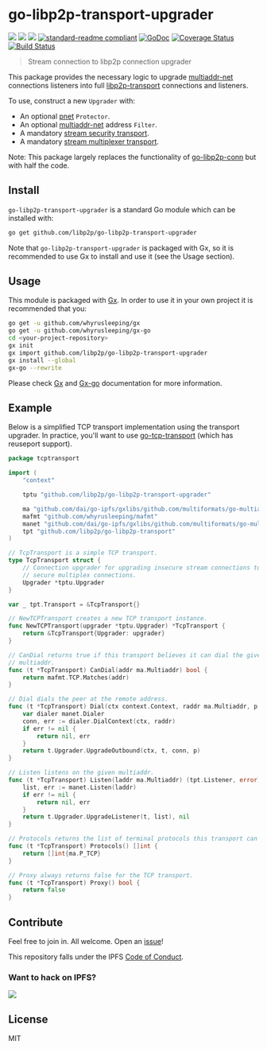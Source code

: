 # go-libp2p-transport-upgrader

[![](https://img.shields.io/badge/made%20by-Protocol%20Labs-blue.svg?style=flat-square)](http://ipn.io)
[![](https://img.shields.io/badge/freenode-%23ipfs-blue.svg?style=flat-square)](http://webchat.freenode.net/?channels=%23ipfs)
[![](https://img.shields.io/badge/project-IPFS-blue.svg?style=flat-square)](http://ipfs.io/)
[![standard-readme compliant](https://img.shields.io/badge/standard--readme-OK-green.svg?style=flat-square)](https://github.com/RichardLitt/standard-readme)
[![GoDoc](https://godoc.org/github.com/libp2p/go-libp2p-transport-upgrader?status.svg)](https://godoc.org/github.com/libp2p/go-libp2p-transport-upgrader)
[![Coverage Status](https://coveralls.io/repos/github/libp2p/go-libp2p-transport-upgrader/badge.svg?branch=master)](https://coveralls.io/github/libp2p/go-libp2p-transport-upgrader?branch=master)
[![Build Status](https://travis-ci.org/libp2p/go-libp2p-transport-upgrader.svg?branch=master)](https://travis-ci.org/libp2p/go-libp2p-transport-upgrader)

> Stream connection to libp2p connection upgrader

This package provides the necessary logic to upgrade [multiaddr-net][manet] connections listeners into full [libp2p-transport][tpt] connections and listeners.

To use, construct a new `Upgrader` with:

* An optional [pnet][pnet] `Protector`.
* An optional [multiaddr-net][manet] address `Filter`.
* A mandatory [stream security transport][ss].
* A mandatory [stream multiplexer transport][smux].

[tpt]: https://github.com/libp2p/go-libp2p-transport
[manet]: https://github.com/dai/go-ipfs/gxlibs/github.com/multiformats/go-multiaddr-net
[ss]: https://github.com/libp2p/go-conn-security
[smux]: https://github.com/libp2p/go-stream-muxer
[pnet]: https://github.com/libp2p/go-libp2p-interface-pnet

Note: This package largely replaces the functionality of [go-libp2p-conn](https://github.com/libp2p/go-libp2p-conn) but with half the code.

## Install

`go-libp2p-transport-upgrader` is a standard Go module which can be installed with:

```sh
go get github.com/libp2p/go-libp2p-transport-upgrader
```

Note that `go-libp2p-transport-upgrader` is packaged with Gx, so it is recommended to use Gx to install and use it (see the Usage section).

## Usage

This module is packaged with [Gx](https://github.com/whyrusleeping/gx). In order to use it in your own project it is recommended that you:

```sh
go get -u github.com/whyrusleeping/gx
go get -u github.com/whyrusleeping/gx-go
cd <your-project-repository>
gx init
gx import github.com/libp2p/go-libp2p-transport-upgrader
gx install --global
gx-go --rewrite
```

Please check [Gx](https://github.com/whyrusleeping/gx) and [Gx-go](https://github.com/whyrusleeping/gx-go) documentation for more information.

## Example

Below is a simplified TCP transport implementation using the transport upgrader. In practice, you'll want to use [go-tcp-transport](https://github.com/libp2p/go-tcp-transport) (which has reuseport support).

```go
package tcptransport

import (
	"context"

	tptu "github.com/libp2p/go-libp2p-transport-upgrader"

	ma "github.com/dai/go-ipfs/gxlibs/github.com/multiformats/go-multiaddr"
	mafmt "github.com/whyrusleeping/mafmt"
	manet "github.com/dai/go-ipfs/gxlibs/github.com/multiformats/go-multiaddr-net"
	tpt "github.com/libp2p/go-libp2p-transport"
)

// TcpTransport is a simple TCP transport.
type TcpTransport struct {
	// Connection upgrader for upgrading insecure stream connections to
	// secure multiplex connections.
	Upgrader *tptu.Upgrader
}

var _ tpt.Transport = &TcpTransport{}

// NewTCPTransport creates a new TCP transport instance.
func NewTCPTransport(upgrader *tptu.Upgrader) *TcpTransport {
	return &TcpTransport{Upgrader: upgrader}
}

// CanDial returns true if this transport believes it can dial the given
// multiaddr.
func (t *TcpTransport) CanDial(addr ma.Multiaddr) bool {
	return mafmt.TCP.Matches(addr)
}

// Dial dials the peer at the remote address.
func (t *TcpTransport) Dial(ctx context.Context, raddr ma.Multiaddr, p peer.ID) (tpt.Conn, error) {
    var dialer manet.Dialer
    conn, err := dialer.DialContext(ctx, raddr)
	if err != nil {
		return nil, err
	}
	return t.Upgrader.UpgradeOutbound(ctx, t, conn, p)
}

// Listen listens on the given multiaddr.
func (t *TcpTransport) Listen(laddr ma.Multiaddr) (tpt.Listener, error) {
	list, err := manet.Listen(laddr)
	if err != nil {
		return nil, err
	}
	return t.Upgrader.UpgradeListener(t, list), nil
}

// Protocols returns the list of terminal protocols this transport can dial.
func (t *TcpTransport) Protocols() []int {
	return []int{ma.P_TCP}
}

// Proxy always returns false for the TCP transport.
func (t *TcpTransport) Proxy() bool {
	return false
}
```

## Contribute

Feel free to join in. All welcome. Open an [issue](https://github.com/libp2p/go-libp2p-transport-upgrader/issues)!

This repository falls under the IPFS [Code of Conduct](https://github.com/libp2p/community/blob/master/code-of-conduct.md).

### Want to hack on IPFS?

[![](https://cdn.rawgit.com/jbenet/contribute-ipfs-gif/master/img/contribute.gif)](https://github.com/ipfs/community/blob/master/contributing.md)

## License

MIT
